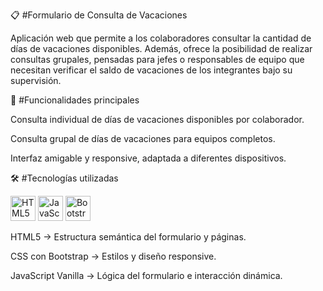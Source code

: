 📋 #Formulario de Consulta de Vacaciones

Aplicación web que permite a los colaboradores consultar la cantidad de días de vacaciones disponibles.
Además, ofrece la posibilidad de realizar consultas grupales, pensadas para jefes o responsables de equipo que necesitan verificar el saldo de vacaciones de los integrantes bajo su supervisión.

🚀 #Funcionalidades principales

Consulta individual de días de vacaciones disponibles por colaborador.

Consulta grupal de días de vacaciones para equipos completos.

Interfaz amigable y responsive, adaptada a diferentes dispositivos.

🛠️ #Tecnologías utilizadas
<p align="left"> <img src="https://cdn.jsdelivr.net/gh/devicons/devicon/icons/html5/html5-original.svg" alt="HTML5" width="40" height="40"/> <img src="https://cdn.jsdelivr.net/gh/devicons/devicon/icons/javascript/javascript-original.svg" alt="JavaScript" width="40" height="40"/> <img src="https://cdn.jsdelivr.net/gh/devicons/devicon/icons/bootstrap/bootstrap-original.svg" alt="Bootstrap" width="40" height="40"/> </p>

HTML5 → Estructura semántica del formulario y páginas.

CSS con Bootstrap → Estilos y diseño responsive.

JavaScript Vanilla → Lógica del formulario e interacción dinámica.
